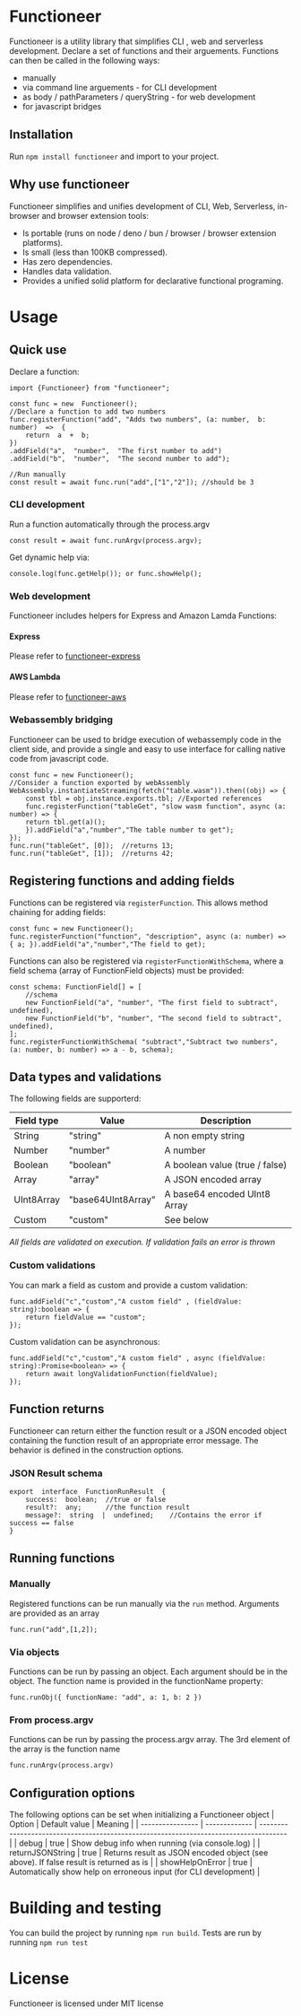 # Functioneer

Functioneer is a utility library that simplifies CLI , web and serverless development.
Declare a set of functions and their arguements. Functions can then be called in the following ways:

- manually
- via command line arguements - for CLI development
- as body / pathParameters / queryString - for web development
- for javascript bridges

## Installation

Run `npm install functioneer` and import to your project.

## Why use functioneer

Functioneer simplifies and unifies development of CLI, Web, Serverless, in-browser and browser extension tools:

- Is portable (runs on node / deno / bun / browser / browser extension platforms).
- Is small (less than 100KB compressed).
- Has zero dependencies.
- Handles data validation.
- Provides a unified solid platform for declarative functional programing.

# Usage

## Quick use

Declare a function:

    import {Functioneer} from "functioneer";

    const func = new  Functioneer();
    //Declare a function to add two numbers
    func.registerFunction("add", "Adds two numbers", (a: number,  b: number)  =>  {
        return  a  +  b;
    })
    .addField("a",  "number",  "The first number to add")
    .addField("b",  "number",  "The second number to add");

    //Run manually
    const result = await func.run("add",["1","2"]); //should be 3

### CLI development

Run a function automatically through the process.argv

    const result = await func.runArgv(process.argv);

Get dynamic help via:

    console.log(func.getHelp()); or func.showHelp();

### Web development

Functioneer includes helpers for Express and Amazon Lamda Functions:

#### Express

Please refer to [functioneer-express](https://github.com/Cemal-Berk/functioneer-express)

#### AWS Lambda

Please refer to [functioneer-aws](https://github.com/Cemal-Berk/functioneer-aws)

### Webassembly bridging

Functioneer can be used to bridge execution of webassemply code in the client side, and provide a single and easy to use interface for calling native code from javascript code.

    const func = new Functioneer();
    //Consider a function exported by webAssembly
    WebAssembly.instantiateStreaming(fetch("table.wasm")).then((obj) => {
        const tbl = obj.instance.exports.tbl; //Exported references
        func.registerFunction("tableGet", "slow wasm function", async (a: number) => {
        return tbl.get(a)();
        }).addField("a","number","The table number to get");
    });
    func.run("tableGet", [0]);  //returns 13;
    func.run("tableGet", [1]);	//returns 42;

## Registering functions and adding fields

Functions can be registered via `registerFunction`. This allows method chaining for adding fields:

    const func = new Functioneer();
    func.registerFunction("function", "description", async (a: number) => { a; }).addField("a","number","The field to get);

Functions can also be registered via `registerFunctionWithSchema`, where a field schema (array of FunctionField objects) must be provided:

    const schema: FunctionField[] = [
        //schema
        new FunctionField("a", "number", "The first field to subtract", undefined),
        new FunctionField("b", "number", "The second field to subtract", undefined),
    ];
    func.registerFunctionWithSchema( "subtract","Subtract two numbers",  (a: number, b: number) => a - b, schema);

## Data types and validations

The following fields are supporterd:

| Field type | Value              | Description                    |
| ---------- | ------------------ | ------------------------------ |
| String     | "string"           | A non empty string             |
| Number     | "number"           | A number                       |
| Boolean    | "boolean"          | A boolean value (true / false) |
| Array      | "array"            | A JSON encoded array           |
| UInt8Array | "base64UInt8Array" | A base64 encoded UInt8 Array   |
| Custom     | "custom"           | See below                      |

_All fields are validated on execution. If validation fails an error is thrown_

### Custom validations

You can mark a field as custom and provide a custom validation:

    func.addField("c","custom","A custom field" , (fieldValue: string):boolean => {
        return fieldValue == "custom";
    });

Custom validation can be asynchronous:

    func.addField("c","custom","A custom field" , async (fieldValue: string):Promise<boolean> => {
        return await longValidationFunction(fieldValue);
    });

## Function returns

Functioneer can return either the function result or a JSON encoded object containing the function result of an appropriate error message. The behavior is defined in the construction options.

### JSON Result schema

    export  interface  FunctionRunResult  {
    	success:  boolean;	//true or false
    	result?:  any;		//the function result
    	message?:  string  |  undefined;	//Contains the error if success == false
    }

## Running functions

### Manually

Registered functions can be run manually via the `run` method. Arguments are provided as an array

    func.run("add",[1,2]);

### Via objects

Functions can be run by passing an object. Each argument should be in the object. The function name is provided in the functionName property:

    func.runObj({ functionName: "add", a: 1, b: 2 })

### From process.argv

Functions can be run by passing the process.argv array. The 3rd element of the array is the function name

    func.runArgv(process.argv)

## Configuration options

The following options can be set when initializing a Functioneer object
| Option | Default value | Meaning |
| ---------------- | ------------- | ------------------------------------------------------------------------------------- |
| debug | true | Show debug info when running (via console.log) |
| returnJSONString | true | Returns result as JSON encoded object (see above). If false result is returned as is |
| showHelpOnError | true | Automatically show help on erroneous input (for CLI development) |

# Building and testing

You can build the project by running `npm run build`.
Tests are run by running `npm run test`

# License

Functioneer is licensed under MIT license
